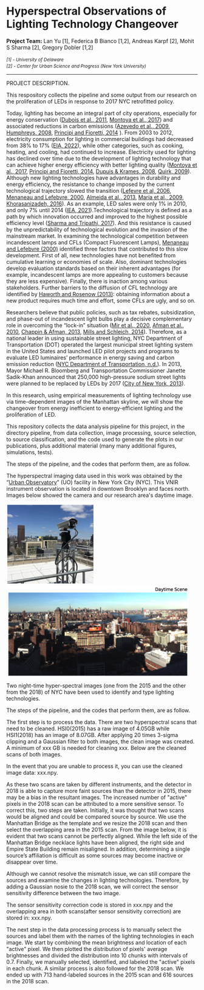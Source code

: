 # Hyperspectral Observations of Lighting Technology Changeover

**Project Team:** Lan Yu [1], Federica B Bianco [1,2], Andreas Karpf [2], Mohit S Sharma [2], Gregory Dobler [1,2]

<i>
  <small>[1] - University of Delaware</small>
<br>
  <small>[2] - Center for Urban Science and Progress (New York University)</small>
</i>

---

PROJECT DESCRIPTION.

This respository collects the pipeline and some output from our research on the proliferation of LEDs in response to 2017 NYC retrofitted policy. 


Today, lighting has become an integral part of city operations, especially for energy conservation ([Dubois et al., 2011](https://www.sciencedirect.com/science/article/pii/S0378778811002933?casa_token=91IH26yCMqQAAAAA:JlWBUqcO775K1m91zBknN_UKtE3K-8RoGtB1I7QZtQ62QdxUMHJ68lrNXe-2_fkh-h9ryjWbkQ), [Montoya et al., 2017](https://www.sciencedirect.com/science/article/pii/S0378778816314967?casa_token=LRgEMMcaLEUAAAAA:pcb7VNp0k7m4qJiNSvEipMCm9IYMbKaQGdfQmG2El-N6tx_qvjz78TnvTuRCh6i80_EDh360dA)) and associated reductions in carbon emissions ([Azevedo et al., 2009](https://ieeexplore.ieee.org/abstract/document/4804756/), [Humphreys, 2008](https://www.cambridge.org/core/journals/mrs-bulletin/article/solidstate-lighting/7FE266662925E382E933DF0616929C77), [Principi and Fioretti, 2014](https://www.sciencedirect.com/science/article/pii/S0959652614007392?casa_token=rs0lkpO2g2AAAAAA:C7IIuJUz25KiAvQw_UFhOVgclnAFtPUuzYza0aq1ufCuA99owofZDoApjbXEepq5KFQRb266ag) ). From 2003 to 2012, electricity consumption for lighting in commercial buildings had decreased from 38% to 17% ([EIA, 2022](https://www.eia.gov/energyexplained/electricity/use-of-electricity.php)), while other categories, such as cooking, heating, and cooling, had continued to increase. Electricity used for lighting has declined over time due to the development of lighting technology that can achieve higher energy efficiency with better lighting quality ([Montoya et al., 2017](https://www.sciencedirect.com/science/article/pii/S0378778816314967?casa_token=LRgEMMcaLEUAAAAA:pcb7VNp0k7m4qJiNSvEipMCm9IYMbKaQGdfQmG2El-N6tx_qvjz78TnvTuRCh6i80_EDh360dA), [Principi and Fioretti, 2014](https://www.sciencedirect.com/science/article/pii/S0959652614007392?casa_token=rs0lkpO2g2AAAAAA:C7IIuJUz25KiAvQw_UFhOVgclnAFtPUuzYza0aq1ufCuA99owofZDoApjbXEepq5KFQRb266ag), [Dupuis & Krames, 2008](https://ieeexplore.ieee.org/abstract/document/4542883), [Quirk, 2009](https://nature.berkeley.edu/classes/es196/projects/2009final/QuirkI_2009.pdf)). Although new lighting technologies have advantages in durability and energy efficiency, the resistance to change imposed by the current technological trajectory slowed the transition ([Lefevre et al, 2006](https://www.oecd.org/env/cc/37671771.pdf), [Menaneau and Lefebvre, 2000](https://www.sciencedirect.com/science/article/pii/S0048733399000384), [Almeida et al., 2013](https://www02.core.ac.uk/download/pdf/38627595.pdf), [Maria et al., 2009](https://onlinelibrary.wiley.com/doi/full/10.1111/j.1467-9485.2009.00506.x), [Khorasanizadeh, 2016](https://www.sciencedirect.com/science/article/pii/S0959652616305340?casa_token=WUi6sf_YJ6wAAAAA:yO-kfIDGQjPgPeVamoBOzPlzTFDVL-sAoUwQYvGyrQcWwGeZXWb8maeEiZyhT7hk6zmvZaC73Q)). As an example, LED sales were only 1% in 2010, and only 7% until 2014 ([IEA, 2021](https://www.iea.org/reports/lighting)).Technological trajectory is defined as a path by which innovation occurred and improved to the highest possible efficiency level ([Sharma and Tripathi, 2017](https://www.sciencedirect.com/topics/social-sciences/technological-trajectory#:~:text=Technological%20trajectories%20can%20be%20defined,and%20economic%20factors%20%5B17%5D.)). And this resistance is caused by the unpredictability of technological evolution and the invasion of the mainstream market. In examining the technological competition between incandescent lamps and CFLs (Compact Fluorescent Lamps), [Menaneau and Lefebvre (2000)](https://www.sciencedirect.com/science/article/pii/S0048733399000384) identified three factors that contributed to this slow development. First of all, new technologies have not benefited from cumulative learning or economies of scale. Also, dominant technologies develop evaluation standards based on their inherent advantages (for example, incandescent lamps are more appealing to customers because they are less expensive). Finally, there is inaction among various stakeholders. Further barriers to the diffusion of CFL technology are identified by [Haworth and Rosenow (2013)](https://www.sciencedirect.com/science/article/pii/S0301421513011907): obtaining information about a new product requires much time and effort, some CFLs are ugly, and so on. 

Researchers believe that public policies, such as tax rebates, subsidization, and phase-out of incandescent light bulbs play a decisive complementary role in overcoming the “lock-in” situation ([Mir et al., 2020](https://www.mdpi.com/1996-1073/13/21/5821), [Afman et al., 2010](https://citeseerx.ist.psu.edu/viewdoc/download?doi=10.1.1.352.2974&rep=rep1&type=pdf), [Chappin & Afman, 2013](https://www.sciencedirect.com/science/article/pii/S2210422412000706?casa_token=GZpCnwqSjZ4AAAAA:gexHmxn4tTvRfTs3xMFMOQBJ1rtcPX-XagTcEesv1_gsaHoL_98XKkHuv_kX1e6HhbKNy1nwjQ), [Mills and Schleich, 2014](https://www.sciencedirect.com/science/article/pii/S0140988314002047?casa_token=b78n1bEq0q0AAAAA:GGc7mKj_oP6a94XIvW3Nd4mPcA8MIrOLFbxLuBG5TCIx9FyOH3D0AYo3Cl-fubOShASWSuwYDw)). Therefore, as a national leader in using sustainable street lighting, NYC Department of Transportation (DOT) operated the largest municipal street lighting system in the United States and launched LED pilot projects and programs to evaluate LED luminaires’ performance in energy saving and carbon emission reduction ([NYC Department of Transportation, n.d.](https://www1.nyc.gov/html/dot/downloads/pdf/sustainablestreetlighting.pdf)). In 2013, Mayor Michael R. Bloomberg and Transportation Commissioner Janette Sadik-Khan announced that 250,000 high-pressure sodium street lights were planned to be replaced by LEDs by 2017 ([City of New York, 2013](https://www1.nyc.gov/office-of-the-mayor/news/343-13/mayor-bloomberg-transportation-commissioner-sadik-khan-all-250-000-street-lights-in/#/0)). 



In this research, using empirical measurements of lighting technology use via time-dependent images of the Manhattan skyline, we will show the changeover from energy inefficient to energy-efficient lighting and the proliferation of LED.

This repository collects the data analysis pipeline for this project, in the directory pipeline, from data collection, image processing, source selection, to source classification, and the code used to generate the plots in our publications, plus additional material (many many additional figures, simulations, tests).

The steps of the pipeline, and the codes that perform them, are as follow.


The hyperspectral imaging data used in this work was obtained by the “[Urban Observatory](http://MUONetwork.org)” (UO) facility in New York City (NYC). This VNIR instrument observation is located in downtown Brooklyn and faces north. Images below showed the camera and our research area's daytime image. 

![camera_image](https://github.com/gdobler/lighting-tech-changeover/blob/main/images/camera.png)
![daytime_image](https://github.com/gdobler/lighting-tech-changeover/blob/main/images/daytime.png)



Two night-time hyper-spectral images (one from the 2015 and the other from the 2018) of NYC have been used to identify and type lighting technologies. 

The steps of the pipeline, and the codes that perform them, are as follow.

The first step is to process the data. There are two hyperspectral scans that need to be cleaned. HSI0(2015) has a raw image of 4.05GB while HSI1(2018) has an image of 8.07GB. After applying 20 times 3-sigma clipping and a Gaussian filter to both images, the clean image was created. A minimum of xxx GB is needed for cleaning xxx. Below are the cleaned scans of both images. 

In the event that you are unable to process it, you can use the cleaned image data: xxx.npy. 


As these two scans are taken by different instruments, and the detector in 2018 is able to capture more faint sources than the detector in 2015, there may be a bias in the resultant images. The increased number of "active" pixels in the 2018 scan can be attributed to a more sensitive sensor. To correct this, two steps are taken. Initially, it was thought that two scans would be aligned and could be compared source by source. We use the Manhattan Bridge as the template and we resize the 2018 scan and then select the overlapping area in the 2015 scan. From the image below, it is evident that two scans cannot be perfectly aligned. While the left side of the Manhattan Bridge necklace lights have been aligned, the right side and Empire State Building remain misaligned. In addition, determining a single source’s affiliation is difficult as some sources may become inactive or disappear over time. 

Although we cannot resolve the mismatch issue, we can still compare the sources and examine the changes in lighting technologies. Therefore, by adding a Gaussian nosie to the 2018 scan, we will correct the sensor sensitivity difference between the two image. 

The sensor sensitivity correction code is stored in xxx.npy and the overlapping area in both scans(after sensor sensitivity correction) are stored in: xxx.npy.

The next step in the data processing process is to manually select the sources and label them with the names of the lighting technologies in each image. We start by combining the mean brightness and location of each "active" pixel. We then plotted the distribution of pixels' average brightnesses and divided the distribution into 10 chunks with intervals of 0.7. Finally, we manually selected, identified, and labeled the "active" pixels in each chunk. A similar process is also followed for the 2018 scan. We ended up with 713 hand-labeled sources in the 2015 scan and 616 sources in the 2018 scan. 
